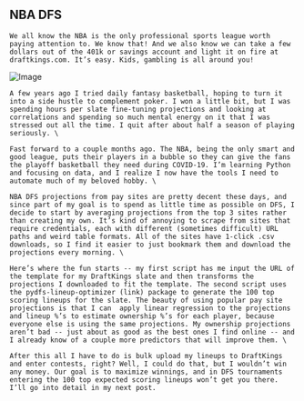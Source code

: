 ## NBA DFS
	We all know the NBA is the only professional sports league worth paying attention to. We know that! And we also know we can take a few dollars out of the 401k or savings account and light it on fire at draftkings.com. It’s easy. Kids, gambling is all around you! 
![Image](https://imgur.com/RDZ5f55.jpg)

	A few years ago I tried daily fantasy basketball, hoping to turn it into a side hustle to complement poker. I won a little bit, but I was spending hours per slate fine-tuning projections and looking at correlations and spending so much mental energy on it that I was stressed out all the time. I quit after about half a season of playing seriously. \
	
	Fast forward to a couple months ago. The NBA, being the only smart and good league, puts their players in a bubble so they can give the fans the playoff basketball they need during COVID-19. I’m learning Python and focusing on data, and I realize I now have the tools I need to automate much of my beloved hobby. \
	
	NBA DFS projections from pay sites are pretty decent these days, and since part of my goal is to spend as little time as possible on DFS, I decide to start by averaging projections from the top 3 sites rather than creating my own. It’s kind of annoying to scrape from sites that require credentials, each with different (sometimes difficult) URL paths and weird table formats. All of the sites have 1-click .csv downloads, so I find it easier to just bookmark them and download the projections every morning. \
	
	Here’s where the fun starts -- my first script has me input the URL of the template for my DraftKings slate and then transforms the projections I downloaded to fit the template. The second script uses the pydfs-lineup-optimizer (link) package to generate the 100 top scoring lineups for the slate. The beauty of using popular pay site projections is that I can  apply linear regression to the projections and lineup %’s to estimate ownership %’s for each player, because everyone else is using the same projections. My ownership projections aren’t bad -- just about as good as the best ones I find online -- and I already know of a couple more predictors that will improve them. \
	
	After this all I have to do is bulk upload my lineups to DraftKings and enter contests, right? Well, I could do that, but I wouldn’t win any money. Our goal is to maximize winnings, and in DFS tournaments entering the 100 top expected scoring lineups won’t get you there. I’ll go into detail in my next post.

